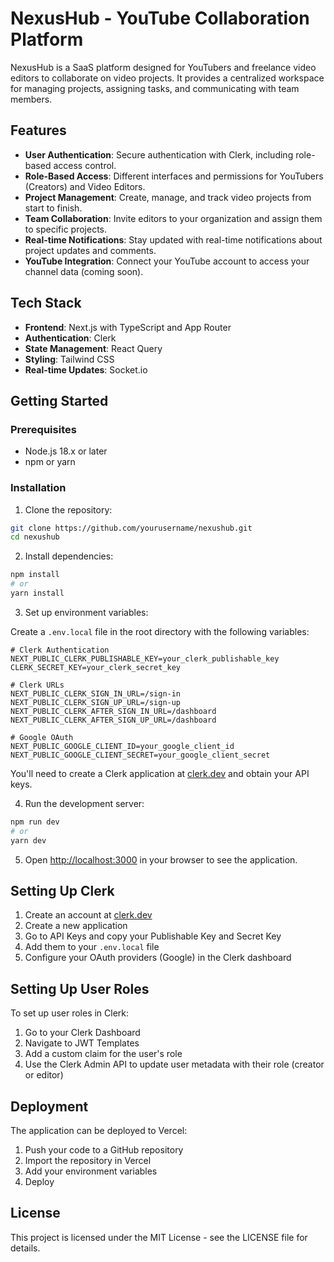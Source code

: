 # NexusHub - YouTube Collaboration Platform

NexusHub is a SaaS platform designed for YouTubers and freelance video editors to collaborate on video projects. It provides a centralized workspace for managing projects, assigning tasks, and communicating with team members.

## Features

- **User Authentication**: Secure authentication with Clerk, including role-based access control.
- **Role-Based Access**: Different interfaces and permissions for YouTubers (Creators) and Video Editors.
- **Project Management**: Create, manage, and track video projects from start to finish.
- **Team Collaboration**: Invite editors to your organization and assign them to specific projects.
- **Real-time Notifications**: Stay updated with real-time notifications about project updates and comments.
- **YouTube Integration**: Connect your YouTube account to access your channel data (coming soon).

## Tech Stack

- **Frontend**: Next.js with TypeScript and App Router
- **Authentication**: Clerk
- **State Management**: React Query
- **Styling**: Tailwind CSS
- **Real-time Updates**: Socket.io

## Getting Started

### Prerequisites

- Node.js 18.x or later
- npm or yarn

### Installation

1. Clone the repository:

```bash
git clone https://github.com/yourusername/nexushub.git
cd nexushub
```

2. Install dependencies:

```bash
npm install
# or
yarn install
```

3. Set up environment variables:

Create a `.env.local` file in the root directory with the following variables:

```
# Clerk Authentication
NEXT_PUBLIC_CLERK_PUBLISHABLE_KEY=your_clerk_publishable_key
CLERK_SECRET_KEY=your_clerk_secret_key

# Clerk URLs
NEXT_PUBLIC_CLERK_SIGN_IN_URL=/sign-in
NEXT_PUBLIC_CLERK_SIGN_UP_URL=/sign-up
NEXT_PUBLIC_CLERK_AFTER_SIGN_IN_URL=/dashboard
NEXT_PUBLIC_CLERK_AFTER_SIGN_UP_URL=/dashboard

# Google OAuth
NEXT_PUBLIC_GOOGLE_CLIENT_ID=your_google_client_id
NEXT_PUBLIC_GOOGLE_CLIENT_SECRET=your_google_client_secret
```

You'll need to create a Clerk application at [clerk.dev](https://clerk.dev) and obtain your API keys.

4. Run the development server:

```bash
npm run dev
# or
yarn dev
```

5. Open [http://localhost:3000](http://localhost:3000) in your browser to see the application.

## Setting Up Clerk

1. Create an account at [clerk.dev](https://clerk.dev)
2. Create a new application
3. Go to API Keys and copy your Publishable Key and Secret Key
4. Add them to your `.env.local` file
5. Configure your OAuth providers (Google) in the Clerk dashboard

## Setting Up User Roles

To set up user roles in Clerk:

1. Go to your Clerk Dashboard
2. Navigate to JWT Templates
3. Add a custom claim for the user's role
4. Use the Clerk Admin API to update user metadata with their role (creator or editor)

## Deployment

The application can be deployed to Vercel:

1. Push your code to a GitHub repository
2. Import the repository in Vercel
3. Add your environment variables
4. Deploy

## License

This project is licensed under the MIT License - see the LICENSE file for details.
